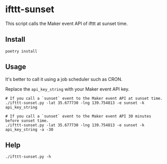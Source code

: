 # ifttt-sunset

This script calls the Maker event API of ifttt at sunset time.

## Install

```
poetry install
```

## Usage

It's better to call it using a job scheduler such as CRON.

Replace the `api_key_string` with your Maker event API key.

```
# If you call a `sunset` event to the Maker event API at sunset time.
./ifttt-sunset.py -lat 35.677730 -lng 139.754813 -e sunset -k api_key_string

# If you call a `sunset` event to the Maker event API 30 minutes before sunset time.
./ifttt-sunset.py -lat 35.677730 -lng 139.754813 -e sunset -k api_key_string -a -30
```

## Help

```
./ifttt-sunset.py -h
```
